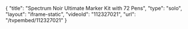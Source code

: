 {
    "title": "Spectrum Noir Ultimate Marker Kit with 72 Pens",
    "type": "solo",
    "layout": "iframe-static",
    "videoId": "112327021",
    "url": "\/tvpembed\/112327021"
}